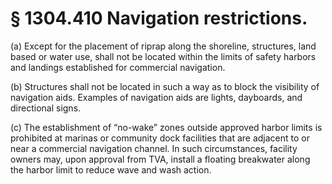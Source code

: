 # § 1304.410   Navigation restrictions.

(a) Except for the placement of riprap along the shoreline, structures, land based or water use, shall not be located within the limits of safety harbors and landings established for commercial navigation. 


(b) Structures shall not be located in such a way as to block the visibility of navigation aids. Examples of navigation aids are lights, dayboards, and directional signs. 


(c) The establishment of “no-wake” zones outside approved harbor limits is prohibited at marinas or community dock facilities that are adjacent to or near a commercial navigation channel. In such circumstances, facility owners may, upon approval from TVA, install a floating breakwater along the harbor limit to reduce wave and wash action. 




